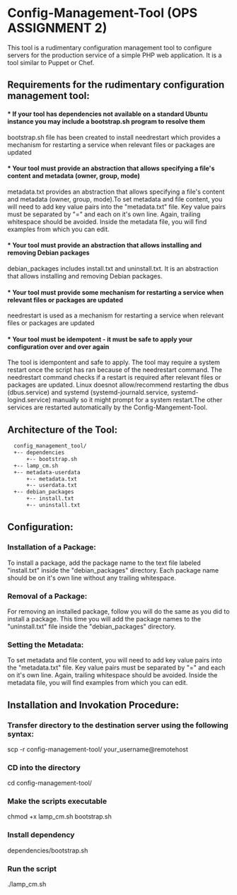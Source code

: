 # Config-Management-Tool (OPS ASSIGNMENT 2)

This tool is a rudimentary configuration management tool to configure servers for the production service of a simple PHP web application. It is a tool similar to Puppet or Chef.

## Requirements for the rudimentary configuration management tool:

#### * If your tool has dependencies not available on a standard Ubuntu instance you may include a bootstrap.sh program to resolve them

bootstrap.sh file has been created to install needrestart which provides a mechanism for restarting a service when relevant files or packages are updated

#### * Your tool must provide an abstraction that allows specifying a file's content and metadata (owner, group, mode)

metadata.txt provides an abstraction that allows specifying a file's content and metadata (owner, group, mode).To set metadata and file content, you will need to add key value pairs into the "metadata.txt" file. Key value pairs must be separated by "=" and each on it's own line. Again, trailing whitespace should be avoided. Inside the metadata file, you will find examples from which you can edit.

#### * Your tool must provide an abstraction that allows installing and removing Debian packages

debian_packages includes install.txt and uninstall.txt. It is an abstraction that allows installing and removing Debian packages.
 

#### * Your tool must provide some mechanism for restarting a service when relevant files or packages are updated

needrestart is used as a mechanism for restarting a service when relevant files or packages are updated

#### * Your tool must be idempotent - it must be safe to apply your configuration over and over again

The tool is idempontent and safe to apply. The tool may require a system restart once the script has ran because of the needrestart command. The needrestart command checks if a restart is required after relevant files or packages are updated. 
Linux doesnot allow/recommend restarting the dbus (dbus.service) and systemd (systemd-journald.service, systemd-logind.service) manually so it might prompt for a system restart.The other services are restarted automatically by the Config-Mangement-Tool.


## Architecture of the Tool:

``` bash
  config_management_tool/
  +-- dependencies
      +-- bootstrap.sh
  +-- lamp_cm.sh
  +-- metadata-userdata
      +-- metadata.txt
      +-- userdata.txt
  +-- debian_packages
      +-- install.txt
      +-- uninstall.txt
```
      
## Configuration:

### Installation of a Package:
To install a package, add the package name to the text file labeled "install.txt" inside the "debian_packages" directory. Each package name should be on it's own line without any trailing whitespace.

### Removal of a Package:
For removing an installed package, follow you will do the same as you did to install a package. This time you will add the package names to the "uninstall.txt" file inside the "debian_packages" directory.

### Setting the Metadata:
To set metadata and file content, you will need to add key value pairs into the "metadata.txt" file. Key value pairs must be separated by "=" and each on it's own line. Again, trailing whitespace should be avoided. Inside the metadata file, you will find examples from which you can edit.

## Installation and Invokation Procedure:

### Transfer directory to the destination server using the following syntax:
scp -r config-management-tool/ your_username@remotehost
### CD into the directory
cd config-management-tool/
### Make the scripts executable
chmod +x lamp_cm.sh bootstrap.sh
### Install dependency
dependencies/bootstrap.sh
### Run the script
./lamp_cm.sh
 
